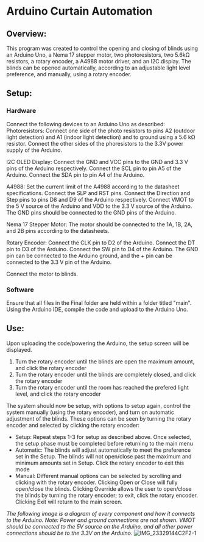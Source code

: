 # Arduino Curtain Automation
## Overview:
This program was created to control the opening and closing of blinds using an Arduino Uno, a Nema 17 stepper motor, two photoresistors, two 5.6kΩ resistors, a rotary encoder, a A4988 motor driver, and an I2C display. The blinds can be opened automatically, according to an adjustable light level preference, and manually, using a rotary encoder.

## Setup:
### Hardware
Connect the following devices to an Arduino Uno as described:
Photoresistors: Connect one side of the photo resistors to pins A2 (outdoor light detection) and A1 (indoor light detection) and to ground using a 5.6 kΩ resistor. Connect the other sides of the phoresistors to the 3.3V power supply of the Arduino.

I2C OLED Display: Connect the GND and VCC pins to the GND and 3.3 V pins of the Arduino respectively. Connect the SCL pin to pin A5 of the Arduino. Connect the SDA pin to pin A4 of the Arduino.

A4988: Set the current limit of the A4988 according to the datasheet specifications. Connect the SLP and RST pins. Connect the Direction and Step pins to pins D8 and D9 of the Arduino respectively. Connect VMOT to the 5 V source of the Arduino and VDD to the 3.3 V source of the Arduino. The GND pins should be connected to the GND pins of the Arduino.

Nema 17 Stepper Motor: The motor should be connected to the 1A, 1B, 2A, and 2B pins according to the datasheets. 

Rotary Encoder: Connect the CLK pin to D2 of the Arduino. Connect the DT pin to D3 of the Arduino. Connect the SW pin to D4 of the Arduino. The GND pin can be connected to the Arduino ground, and the + pin can be connected to the 3.3 V pin of the Arduino.

Connect the motor to blinds.
### Software
Ensure that all files in the Final folder are held within a folder titled "main". Using the Arduino IDE, compile the code and upload to the Arduino Uno.

## Use:
Upon uploading the code/powering the Arduino, the setup screen will be displayed.
1. Turn the rotary encoder until the blinds are open the maximum amount, and click the rotary encoder
2. Turn the rotary encoder until the blinds are completely closed, and click the rotary encoder
3. Turn the rotary encoder until the room has reached the prefered light level, and click the rotary encoder

The system should now be setup, with options to setup again, control the system manually (using the rotary encoder), and turn on automatic adjustment of the blinds. These options can be seen by turning the rotary encoder and selected by clicking the rotary encoder:
 - Setup: Repeat steps 1-3 for setup as described above. Once selected, the setup phase must be completed before returning to the main menu
 - Automatic: The blinds will adjust automatically to meet the preference set in the Setup. The blinds will not open/close past the maximum and minimum amounts set in Setup. Click the rotary encoder to exit this mode
 - Manual: Different manual options can be selected by scrolling and clicking with the rotary encoder. Clicking Open or Close will fully open/close the blinds. Clicking Override allows the user to open/close the blinds by turning the rotary encoder; to exit, click the rotary encoder. Clicking Exit will return to the main screen.  

*_The following image is a diagram of every component and how it connects to the Arduino. Note: Power and ground connections are not shown. VMOT should be connected to the 5V source on the Arduino, and all other power connections should be to the 3.3V on the Arduino._*
![IMG_23329144C2F2-1](https://github.com/user-attachments/assets/3f3b5c81-5989-46cd-a572-96eb983d62af)
